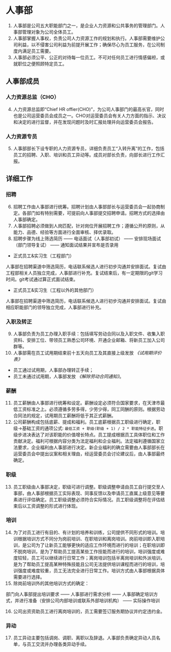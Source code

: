 人事部
==================
1. 人事部是公司五大职能部门之一，是企业人力资源和公共事务的管理部门。人事部管理对象为公司全体员工。
2. 人事部掌握人事权，负责公司人力资源工作的规划和执行。人事部需要维护公司利益，以不侵害公司利益为前提开展工作；确保尽心为员工服务，在公司制度内满足员工需要。
3. 人事部必须公平、公正的对待每一位员工。不可对任何员工进行情感偏袒，或就职位之便照顾特定员工。
## 人事部成员
### 人力资源总监（CHO）
4. 人力资源总监即“Chief HR offier(CHO)”，为公司人事部门的最高长官，同时也是公司运营委员会成员之一。CHO对运营委员会有关人力方面的指示、决议和决定的进行监督，并在发现问题时及时汇报处理并向运营委员会报告。
### 人力资源专员
5. 人事部部长下设专职的人力资源专员，详细负责员工“入转升离”的工作，包括员工的招聘、入职、培训和员工异动等。成员对部长负责，向部长进行工作汇报。
## 详细工作
### 招聘
6. 招聘工作由人事部进行统筹。招聘计划由人事部部长与运营委员会一起协商制定。各部门如有特别需要，可提前向人事部提交招聘申请。招聘方式的选择由人事部确定。
7. 人事部招聘必须做到人岗匹配，针对岗位开展招聘工作；遵循公开的原则，从能力、品德、经验等方面进行全面审核、择优录取。
8. 招聘步骤为线上筛选简历 —— 电话面试（人事部初试） —— 安排现场面试（部门领导复试） —— 通知面试结果并宣布是否录用
* 正式员工&实习生（工程部门）

人事部在招聘渠道中筛选简历，电话联系候选人进行初步沟通并安排面试。复试由工程部相关人员独立完成，人事部进行补充。复试结束后，有一定期限的git学习时间。git考试通过算正式面试结束。
- 正式员工&实习生（工程以外的其他部门）

人事部在招聘渠道中筛选简历，电话联系候选人进行初步沟通并安排面试。复试由相应职能部门的领导独立完成，人事部进行补充。

###  入职及转正
9. 人事部负责为员工办理入职手续：包括填写劳动合同以及入职文件、收集入职资料、安排工位、带领员工熟悉公司环境、开通企业邮箱、将新员工加入公司群等。
10. 人事部需在员工试用期结束前十五天向员工及其直接上级发放 *《试用期评价表》*
- 员工通过试用期，人事部办理转正手续；
- 员工未通过试用期，人事部发放 *《解除劳动合同通知》*。

### 薪酬
11. 员工薪酬由人事部进行统筹和设定。薪酬设定必须符合国家要求，在天津市最低工资标准之上。必须遵循多劳多得，少劳少得，同工同酬的原则。根据劳动合同法的规定，试用期员工薪酬将低于其正式薪酬。
12. 公司薪酬构成包括底薪、提成和福利。员工底薪根据员工职级进行确定，职级->基础工资的通项公式: ``最低工资 + 职级(职级 + 1) / 2 * 职能特征步进``。职级步进决表达了对该职能的价值增长特点。员工提成根据员工具体职位和工作贡献决定。福利可根据内容分类为法定福利和企业福利。法定福利遵循国家立法要求，企业福利由人事部进行决定。新企业福利的确立需要由人事部部长在运营委员会中提出议案和相关理由，经运营委员会讨论建议后，由人事部最终确定。
### 职级 
13. 员工职级由人事部决定，职级可进行调整。职级调整申请由员工自行提交至人事部，由人事部根据员工实际表现、同事反馈以及申请员工直属上级意见等要素进行评估确定。员工职级调整必须符合实际情况。员工职级调整将在评估结束后以工资调整的形式进行体现。
### 培训
14. 为了对员工进行有目的、有计划的培养和训练，公司提供不同形式的培训。培训根据培训方式不同分为岗前培训、在职培训和离岗培训。岗前培训即入职培训，是公司为了让新员工能够更快的适应工作环境而进行的培训；在职培训即不脱岗培训，是为了帮助员工提高某些工作技能而进行的培训，培训强度或难度较轻，员工可以继续进行日常工作；离岗培训包括半离岗培训和外派培训，是为了帮助员工提高某种特殊技能且公司无法提供培训课程而进行的培训，培训强度或难度较重，员工无法完全进行日常工作。培训方式由人事部根据具体需要进行选择。
15. 除岗前培训外的其他培训方式的确定：

部门向人事部提出培训要求 —— 人事部进行需求分析 —— 人事部确定培训方式，并进行准备（安排公司内部培训或联系外部培训机构） —— 实际操作培训

16. 公司出资资助员工进行离岗培训的，员工需要签订服务期协议并约定违约金。
### 异动
17. 员工异动主要包括调岗、调职、离职以及辞退。人事部负责确定异动人员名单，与员工交流并办理各类异动手续。




   

